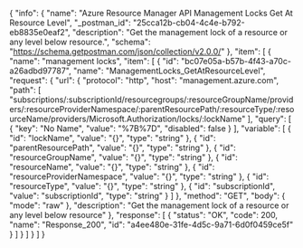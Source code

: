 {
  "info": {
    "name": "Azure Resource Manager API Management Locks Get At Resource Level",
    "_postman_id": "25cca12b-cb04-4c4e-b792-eb8835e0eaf2",
    "description": "Get the management lock of a resource or any level below resource.",
    "schema": "https://schema.getpostman.com/json/collection/v2.0.0/"
  },
  "item": [
    {
      "name": "management locks",
      "item": [
        {
          "id": "bc07e05a-b57b-4f43-a70c-a26adbd97787",
          "name": "ManagementLocks_GetAtResourceLevel",
          "request": {
            "url": {
              "protocol": "http",
              "host": "management.azure.com",
              "path": [
                "subscriptions/:subscriptionId/resourcegroups/:resourceGroupName/providers/:resourceProviderNamespace/:parentResourcePath/:resourceType/:resourceName/providers/Microsoft.Authorization/locks/:lockName"
              ],
              "query": [
                {
                  "key": "No Name",
                  "value": "%7B%7D",
                  "disabled": false
                }
              ],
              "variable": [
                {
                  "id": "lockName",
                  "value": "{}",
                  "type": "string"
                },
                {
                  "id": "parentResourcePath",
                  "value": "{}",
                  "type": "string"
                },
                {
                  "id": "resourceGroupName",
                  "value": "{}",
                  "type": "string"
                },
                {
                  "id": "resourceName",
                  "value": "{}",
                  "type": "string"
                },
                {
                  "id": "resourceProviderNamespace",
                  "value": "{}",
                  "type": "string"
                },
                {
                  "id": "resourceType",
                  "value": "{}",
                  "type": "string"
                },
                {
                  "id": "subscriptionId",
                  "value": "subscriptionId",
                  "type": "string"
                }
              ]
            },
            "method": "GET",
            "body": {
              "mode": "raw"
            },
            "description": "Get the management lock of a resource or any level below resource"
          },
          "response": [
            {
              "status": "OK",
              "code": 200,
              "name": "Response_200",
              "id": "a4ee480e-31fe-4d5c-9a71-6d0f0459ce5f"
            }
          ]
        }
      ]
    }
  ]
}